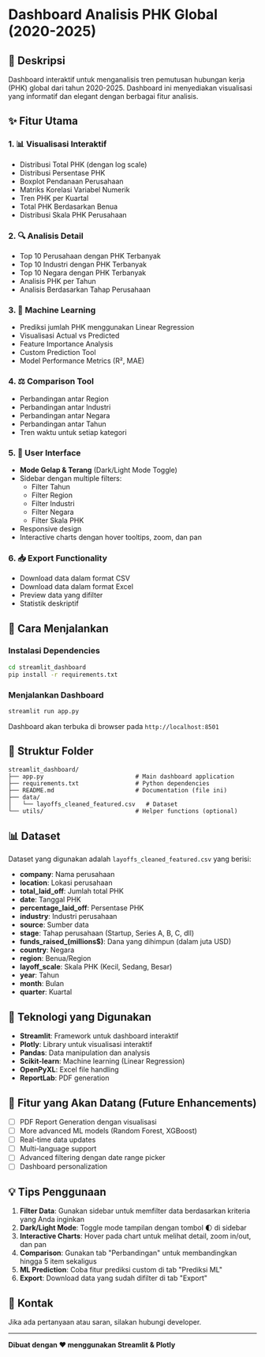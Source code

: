 # Dashboard Analisis PHK Global (2020-2025)

## 🎯 Deskripsi

Dashboard interaktif untuk menganalisis tren pemutusan hubungan kerja (PHK) global dari tahun 2020-2025. Dashboard ini menyediakan visualisasi yang informatif dan elegant dengan berbagai fitur analisis.

## ✨ Fitur Utama

### 1. 📊 Visualisasi Interaktif
- Distribusi Total PHK (dengan log scale)
- Distribusi Persentase PHK
- Boxplot Pendanaan Perusahaan
- Matriks Korelasi Variabel Numerik
- Tren PHK per Kuartal
- Total PHK Berdasarkan Benua
- Distribusi Skala PHK Perusahaan

### 2. 🔍 Analisis Detail
- Top 10 Perusahaan dengan PHK Terbanyak
- Top 10 Industri dengan PHK Terbanyak
- Top 10 Negara dengan PHK Terbanyak
- Analisis PHK per Tahun
- Analisis Berdasarkan Tahap Perusahaan

### 3. 🤖 Machine Learning
- Prediksi jumlah PHK menggunakan Linear Regression
- Visualisasi Actual vs Predicted
- Feature Importance Analysis
- Custom Prediction Tool
- Model Performance Metrics (R², MAE)

### 4. ⚖️ Comparison Tool
- Perbandingan antar Region
- Perbandingan antar Industri
- Perbandingan antar Negara
- Perbandingan antar Tahun
- Tren waktu untuk setiap kategori

### 5. 🎨 User Interface
- **Mode Gelap & Terang** (Dark/Light Mode Toggle)
- Sidebar dengan multiple filters:
  - Filter Tahun
  - Filter Region
  - Filter Industri
  - Filter Negara
  - Filter Skala PHK
- Responsive design
- Interactive charts dengan hover tooltips, zoom, dan pan

### 6. 📥 Export Functionality
- Download data dalam format CSV
- Download data dalam format Excel
- Preview data yang difilter
- Statistik deskriptif

## 🚀 Cara Menjalankan

### Instalasi Dependencies

```bash
cd streamlit_dashboard
pip install -r requirements.txt
```

### Menjalankan Dashboard

```bash
streamlit run app.py
```

Dashboard akan terbuka di browser pada `http://localhost:8501`

## 📁 Struktur Folder

```
streamlit_dashboard/
├── app.py                          # Main dashboard application
├── requirements.txt                # Python dependencies
├── README.md                       # Documentation (file ini)
├── data/
│   └── layoffs_cleaned_featured.csv   # Dataset
└── utils/                          # Helper functions (optional)
```

## 📊 Dataset

Dataset yang digunakan adalah `layoffs_cleaned_featured.csv` yang berisi:
- **company**: Nama perusahaan
- **location**: Lokasi perusahaan
- **total_laid_off**: Jumlah total PHK
- **date**: Tanggal PHK
- **percentage_laid_off**: Persentase PHK
- **industry**: Industri perusahaan
- **source**: Sumber data
- **stage**: Tahap perusahaan (Startup, Series A, B, C, dll)
- **funds_raised_(millions$)**: Dana yang dihimpun (dalam juta USD)
- **country**: Negara
- **region**: Benua/Region
- **layoff_scale**: Skala PHK (Kecil, Sedang, Besar)
- **year**: Tahun
- **month**: Bulan
- **quarter**: Kuartal

## 🎨 Teknologi yang Digunakan

- **Streamlit**: Framework untuk dashboard interaktif
- **Plotly**: Library untuk visualisasi interaktif
- **Pandas**: Data manipulation dan analysis
- **Scikit-learn**: Machine learning (Linear Regression)
- **OpenPyXL**: Excel file handling
- **ReportLab**: PDF generation

## 📝 Fitur yang Akan Datang (Future Enhancements)

- [ ] PDF Report Generation dengan visualisasi
- [ ] More advanced ML models (Random Forest, XGBoost)
- [ ] Real-time data updates
- [ ] Multi-language support
- [ ] Advanced filtering dengan date range picker
- [ ] Dashboard personalization

## 💡 Tips Penggunaan

1. **Filter Data**: Gunakan sidebar untuk memfilter data berdasarkan kriteria yang Anda inginkan
2. **Dark/Light Mode**: Toggle mode tampilan dengan tombol 🌓 di sidebar
3. **Interactive Charts**: Hover pada chart untuk melihat detail, zoom in/out, dan pan
4. **Comparison**: Gunakan tab "Perbandingan" untuk membandingkan hingga 5 item sekaligus
5. **ML Prediction**: Coba fitur prediksi custom di tab "Prediksi ML"
6. **Export**: Download data yang sudah difilter di tab "Export"

## 📧 Kontak

Jika ada pertanyaan atau saran, silakan hubungi developer.

---

**Dibuat dengan ❤️ menggunakan Streamlit & Plotly**
